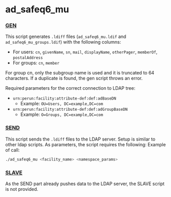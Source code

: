 # ad_safeq6_mu

### [GEN](../concepts/gen.md)

This script generates `.ldiff` files (`ad_safeq6_mu.ldif` and `ad_safeq6_mu_groups.ldif`) with the following columns:

- For users: `cn`, `givenName`, `sn`, `mail`, `displayName`, `otherPager`, `memberOf`, `postalAddress`
- For groups: `cn`, `member`

For group cn, only the subgroup name is used and it is truncated to 64 characters. If a duplicate is found, the gen script throws an error.

Required parameters for the correct connection to LDAP tree:

- `urn:perun:facility:attribute-def:def:adBaseDN`
  - Example: `OU=Users, DC=example,DC=com`
- `urn:perun:facility:attribute-def:def:adGroupBaseDN`
  - Example: `O=Groups, DC=example,DC=com`

### [SEND](../concepts/send.md)

This script sends the `.ldiff` files to the LDAP server. Setup is similar to other ldap scripts. As parameters, the script requires the following:
Example of call:

```bash
./ad_safeq6_mu <facility_name> <namespace_params>
```

### [SLAVE](../concepts/slave.md)

As the SEND part already pushes data to the LDAP server, the SLAVE script is not provided.
